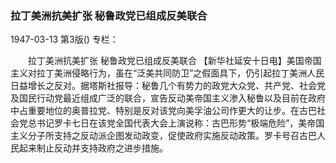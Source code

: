 ### 拉丁美洲抗美扩张  秘鲁政党已组成反美联合

1947-03-13
第3版()
专栏：

　　拉丁美洲抗美扩张
    秘鲁政党已组成反美联合
    【新华社延安十日电】美国帝国主义对拉丁美洲侵略行为，虽在“泛美共同防卫”之假面具下，仍引起拉丁美洲人民日益增长之反对。据塔斯社报导：秘鲁几个有势力的政党大众党、共产党、社会党及国民行动党最近组成广泛的联合，宣告反动美帝国主义渗入秘鲁以及目前在政府中占重要地位的奥普拉党、特别是反对该党向美孚油公司作更大的让步。在古巴社会党总书记罗卡七日在该党全国代表大会上演说称：古巴形势“极端危险”，美帝国主义分子所支持之反动派企图发动政变，促使政府实施反动政策。罗卡号召古巴人民起来制止反动并支持政府之进步措施。
